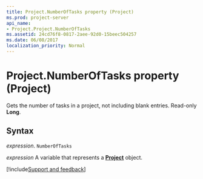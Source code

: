 ```yaml
---
title: Project.NumberOfTasks property (Project)
ms.prod: project-server
api_name:
- Project.Project.NumberOfTasks
ms.assetid: 24cd76f8-0817-2aee-92d0-15beec504257
ms.date: 06/08/2017
localization_priority: Normal
---
```



# Project.NumberOfTasks property (Project)

Gets the number of tasks in a project, not including blank entries. Read-only  **Long**.


## Syntax

_expression_. `NumberOfTasks`

_expression_ A variable that represents a **[Project](project.project.md)** object.

[!include[Support and feedback](~/includes/feedback-boilerplate.md)]